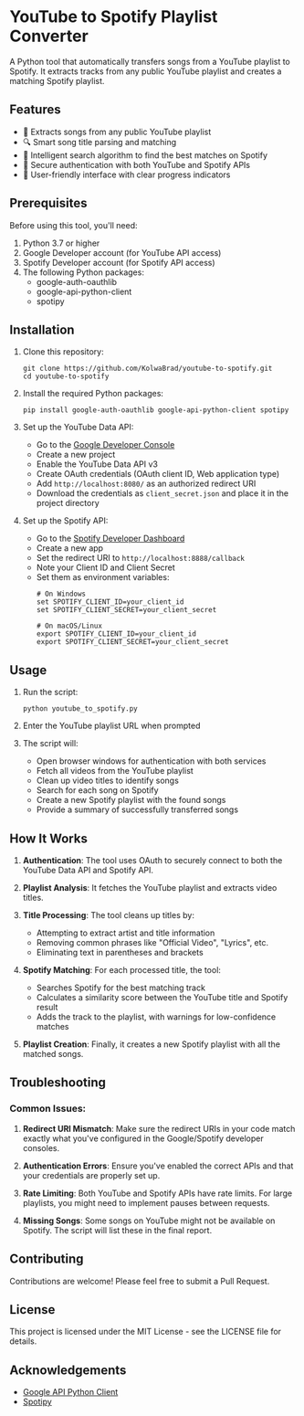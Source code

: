 # YouTube to Spotify Playlist Converter

A Python tool that automatically transfers songs from a YouTube playlist to Spotify. It extracts tracks from any public YouTube playlist and creates a matching Spotify playlist.

## Features

- 🎵 Extracts songs from any public YouTube playlist
- 🔍 Smart song title parsing and matching
- 🎯 Intelligent search algorithm to find the best matches on Spotify
- 🔐 Secure authentication with both YouTube and Spotify APIs
- 💫 User-friendly interface with clear progress indicators

## Prerequisites

Before using this tool, you'll need:

1. Python 3.7 or higher
2. Google Developer account (for YouTube API access)
3. Spotify Developer account (for Spotify API access)
4. The following Python packages:
   - google-auth-oauthlib
   - google-api-python-client
   - spotipy

## Installation

1. Clone this repository:
   ```
   git clone https://github.com/KolwaBrad/youtube-to-spotify.git
   cd youtube-to-spotify
   ```

2. Install the required Python packages:
   ```
   pip install google-auth-oauthlib google-api-python-client spotipy
   ```

3. Set up the YouTube Data API:
   - Go to the [Google Developer Console](https://console.developers.google.com/)
   - Create a new project
   - Enable the YouTube Data API v3
   - Create OAuth credentials (OAuth client ID, Web application type)
   - Add `http://localhost:8080/` as an authorized redirect URI
   - Download the credentials as `client_secret.json` and place it in the project directory

4. Set up the Spotify API:
   - Go to the [Spotify Developer Dashboard](https://developer.spotify.com/dashboard/)
   - Create a new app
   - Set the redirect URI to `http://localhost:8888/callback`
   - Note your Client ID and Client Secret
   - Set them as environment variables:
     ```
     # On Windows
     set SPOTIFY_CLIENT_ID=your_client_id
     set SPOTIFY_CLIENT_SECRET=your_client_secret
     
     # On macOS/Linux
     export SPOTIFY_CLIENT_ID=your_client_id
     export SPOTIFY_CLIENT_SECRET=your_client_secret
     ```

## Usage

1. Run the script:
   ```
   python youtube_to_spotify.py
   ```

2. Enter the YouTube playlist URL when prompted

3. The script will:
   - Open browser windows for authentication with both services
   - Fetch all videos from the YouTube playlist
   - Clean up video titles to identify songs
   - Search for each song on Spotify
   - Create a new Spotify playlist with the found songs
   - Provide a summary of successfully transferred songs

## How It Works

1. **Authentication**: The tool uses OAuth to securely connect to both the YouTube Data API and Spotify API.

2. **Playlist Analysis**: It fetches the YouTube playlist and extracts video titles.

3. **Title Processing**: The tool cleans up titles by:
   - Attempting to extract artist and title information
   - Removing common phrases like "Official Video", "Lyrics", etc.
   - Eliminating text in parentheses and brackets

4. **Spotify Matching**: For each processed title, the tool:
   - Searches Spotify for the best matching track
   - Calculates a similarity score between the YouTube title and Spotify result
   - Adds the track to the playlist, with warnings for low-confidence matches

5. **Playlist Creation**: Finally, it creates a new Spotify playlist with all the matched songs.

## Troubleshooting

### Common Issues:

1. **Redirect URI Mismatch**: Make sure the redirect URIs in your code match exactly what you've configured in the Google/Spotify developer consoles.

2. **Authentication Errors**: Ensure you've enabled the correct APIs and that your credentials are properly set up.

3. **Rate Limiting**: Both YouTube and Spotify APIs have rate limits. For large playlists, you might need to implement pauses between requests.

4. **Missing Songs**: Some songs on YouTube might not be available on Spotify. The script will list these in the final report.

## Contributing

Contributions are welcome! Please feel free to submit a Pull Request.

## License

This project is licensed under the MIT License - see the LICENSE file for details.

## Acknowledgements

- [Google API Python Client](https://github.com/googleapis/google-api-python-client)
- [Spotipy](https://github.com/spotipy-dev/spotipy)